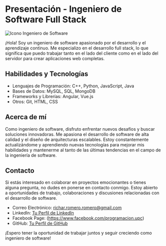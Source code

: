 # Presentación - Ingeniero de Software Full Stack

![Icono Ingeniero de Software](ruta/a/tu/icono.png)

¡Hola! Soy un ingeniero de software apasionado por el desarrollo y el aprendizaje continuo. Me especializo en el desarrollo full stack, lo que significa que puedo trabajar tanto en el lado del cliente como en el lado del servidor para crear aplicaciones web completas.

## Habilidades y Tecnologías

- Lenguajes de Programación: C++, Python, JavaScript, Java
- Bases de Datos: MySQL, SQL, MongoDB
- Frameworks y Librerías: Angular, Vue.js
- Otros: Git, HTML, CSS

## Acerca de mí

Como ingeniero de software, disfruto enfrentar nuevos desafíos y buscar soluciones innovadoras. Me apasiona el desarrollo de software de alta calidad y el diseño de arquitecturas escalables. Estoy constantemente actualizándome y aprendiendo nuevas tecnologías para mejorar mis habilidades y mantenerme al tanto de las últimas tendencias en el campo de la ingeniería de software.

## Contacto

Si estás interesado en colaborar en proyectos emocionantes o tienes alguna pregunta, no dudes en ponerse en contacto conmigo. Estoy abierto a oportunidades de trabajo, colaboraciones y discusiones relacionadas con el desarrollo de software.

- Correo Electrónico: richar.romero.romero@gmail.com
- LinkedIn: [Tu Perfil de LinkedIn]([https://www.linkedin.com/in/tu-perfil](https://www.linkedin.com/in/richar-varoni-romero-cacha-356b88243/))
- Facebook Page: (https://www.facebook.com/programacion.upc)
- GitHub: [Tu Perfil de GitHub](https://github.com/tu-usuario)

¡Espero tener la oportunidad de trabajar juntos y seguir creciendo como ingeniero de software!

